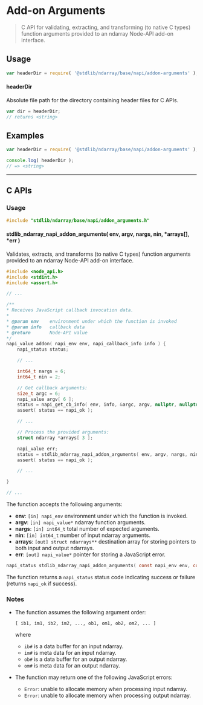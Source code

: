 <!--

@license Apache-2.0

Copyright (c) 2021 The Stdlib Authors.

Licensed under the Apache License, Version 2.0 (the "License");
you may not use this file except in compliance with the License.
You may obtain a copy of the License at

   http://www.apache.org/licenses/LICENSE-2.0

Unless required by applicable law or agreed to in writing, software
distributed under the License is distributed on an "AS IS" BASIS,
WITHOUT WARRANTIES OR CONDITIONS OF ANY KIND, either express or implied.
See the License for the specific language governing permissions and
limitations under the License.

-->

# Add-on Arguments

> C API for validating, extracting, and transforming (to native C types) function arguments provided to an ndarray Node-API add-on interface.

<!-- Section to include introductory text. Make sure to keep an empty line after the intro `section` element and another before the `/section` close. -->

<section class="intro">

</section>

<!-- /.intro -->

<!-- Package usage documentation. -->

<section class="usage">

## Usage

```javascript
var headerDir = require( '@stdlib/ndarray/base/napi/addon-arguments' );
```

#### headerDir

Absolute file path for the directory containing header files for C APIs.

```javascript
var dir = headerDir;
// returns <string>
```

</section>

<!-- /.usage -->

<!-- Package usage notes. Make sure to keep an empty line after the `section` element and another before the `/section` close. -->

<section class="notes">

</section>

<!-- /.notes -->

<!-- Package usage examples. -->

<section class="examples">

## Examples

```javascript
var headerDir = require( '@stdlib/ndarray/base/napi/addon-arguments' );

console.log( headerDir );
// => <string>
```

</section>

<!-- /.examples -->

<!-- C interface documentation. -->

* * *

<section class="c">

## C APIs

<!-- Section to include introductory text. Make sure to keep an empty line after the intro `section` element and another before the `/section` close. -->

<section class="intro">

</section>

<!-- /.intro -->

<!-- C usage documentation. -->

<section class="usage">

### Usage

```c
#include "stdlib/ndarray/base/napi/addon_arguments.h"
```

<!-- lint disable maximum-heading-length -->

#### stdlib_ndarray_napi_addon_arguments( env, argv, nargs, nin, \*arrays\[], \*err )

Validates, extracts, and transforms (to native C types) function arguments provided to an ndarray Node-API add-on interface.

```c
#include <node_api.h>
#include <stdint.h>
#include <assert.h>

// ...

/**
* Receives JavaScript callback invocation data.
*
* @param env    environment under which the function is invoked
* @param info   callback data
* @return       Node-API value
*/
napi_value addon( napi_env env, napi_callback_info info ) {
    napi_status status;

    // ...

    int64_t nargs = 6;
    int64_t nin = 2;

    // Get callback arguments:
    size_t argc = 6;
    napi_value argv[ 6 ];
    status = napi_get_cb_info( env, info, &argc, argv, nullptr, nullptr );
    assert( status == napi_ok );

    // ...

    // Process the provided arguments:
    struct ndarray *arrays[ 3 ];

    napi_value err;
    status = stdlib_ndarray_napi_addon_arguments( env, argv, nargs, nin, arrays, &err );
    assert( status == napi_ok );

    // ...

}

// ...
```

The function accepts the following arguments:

-   **env**: `[in] napi_env` environment under which the function is invoked.
-   **argv**: `[in] napi_value*` ndarray function arguments.
-   **nargs**: `[in] int64_t` total number of expected arguments.
-   **nin**: `[in] int64_t` number of input ndarray arguments.
-   **arrays**: `[out] struct ndarrays**` destination array for storing pointers to both input and output ndarrays.
-   **err**: `[out] napi_value*` pointer for storing a JavaScript error.

```c
napi_status stdlib_ndarray_napi_addon_arguments( const napi_env env, const napi_value *argv, const int64_t nargs, const int64_t nin, struct ndarray *arrays[], napi_value *err );
```

The function returns a `napi_status` status code indicating success or failure (returns `napi_ok` if success).

</section>

<!-- /.usage -->

<!-- C API usage notes. Make sure to keep an empty line after the `section` element and another before the `/section` close. -->

<section class="notes">

### Notes

-   The function assumes the following argument order:

    ```text
    [ ib1, im1, ib2, im2, ..., ob1, om1, ob2, om2, ... ]
    ```

    where

    -   `ib#` is a data buffer for an input ndarray.
    -   `im#` is meta data for an input ndarray.
    -   `ob#` is a data buffer for an output ndarray.
    -   `om#` is meta data for an output ndarray.

-   The function may return one of the following JavaScript errors:

    -   `Error`: unable to allocate memory when processing input ndarray.
    -   `Error`: unable to allocate memory when processing output ndarray.

</section>

<!-- /.notes -->

<!-- C API usage examples. -->

<section class="examples">

</section>

<!-- /.examples -->

</section>

<!-- /.c -->

<!-- Section to include cited references. If references are included, add a horizontal rule *before* the section. Make sure to keep an empty line after the `section` element and another before the `/section` close. -->

<section class="references">

</section>

<!-- /.references -->

<!-- Section for related `stdlib` packages. Do not manually edit this section, as it is automatically populated. -->

<section class="related">

</section>

<!-- /.related -->

<!-- Section for all links. Make sure to keep an empty line after the `section` element and another before the `/section` close. -->

<section class="links">

</section>

<!-- /.links -->

